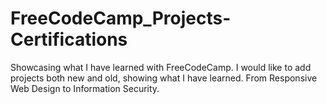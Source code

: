 # FreeCodeCamp_Projects-Certifications
Showcasing what I have learned with FreeCodeCamp. I would like to add projects both new and old,
showing what I have learned. From Responsive Web Design to Information Security.
